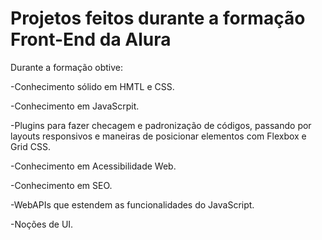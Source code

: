 # Projetos feitos durante a formação Front-End da Alura

Durante a formação obtive: 

-Conhecimento sólido em HMTL e CSS. 

-Conhecimento em JavaScrpit. 

-Plugins para fazer checagem e padronização de códigos, passando por layouts responsivos e maneiras de posicionar elementos com Flexbox e Grid CSS.

-Conhecimento em Acessibilidade Web.

-Conhecimento em SEO.

-WebAPIs que estendem as funcionalidades do JavaScript.

-Noções de UI.
